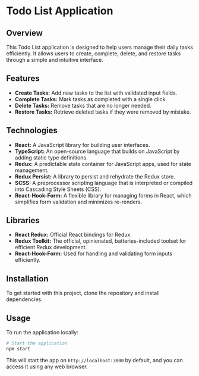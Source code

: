 # Todo List Application

## Overview

This Todo List application is designed to help users manage their daily tasks efficiently. It allows users to create, complete, delete, and restore tasks through a simple and intuitive interface. 

## Features

- **Create Tasks:** Add new tasks to the list with validated input fields.
- **Complete Tasks:** Mark tasks as completed with a single click.
- **Delete Tasks:** Remove tasks that are no longer needed.
- **Restore Tasks:** Retrieve deleted tasks if they were removed by mistake.

## Technologies

- **React:** A JavaScript library for building user interfaces.
- **TypeScript:** An open-source language that builds on JavaScript by adding static type definitions.
- **Redux:** A predictable state container for JavaScript apps, used for state management.
- **Redux Persist:** A library to persist and rehydrate the Redux store.
- **SCSS:** A preprocessor scripting language that is interpreted or compiled into Cascading Style Sheets (CSS).
- **React-Hook-Form:** A flexible library for managing forms in React, which simplifies form validation and minimizes re-renders.

## Libraries

- **React Redux:** Official React bindings for Redux.
- **Redux Toolkit:** The official, opinionated, batteries-included toolset for efficient Redux development.
- **React-Hook-Form:** Used for handling and validating form inputs efficiently.

## Installation

To get started with this project, clone the repository and install dependencies.

## Usage

To run the application locally:

```bash
# Start the application
npm start
```

This will start the app on `http://localhost:3000` by default, and you can access it using any web browser.



